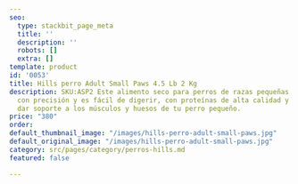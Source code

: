 ```yaml
---
seo:
  type: stackbit_page_meta
  title: ''
  description: ''
  robots: []
  extra: []
template: product
id: '0053'
title: Hills perro Adult Small Paws 4.5 Lb 2 Kg
description: SKU:ASP2 Este alimento seco para perros de razas pequeñas está balanceado
  con precisión y es fácil de digerir, con proteínas de alta calidad y calcio para
  dar soporte a los músculos y huesos de tu perro pequeño.
price: "380"
order: 
default_thumbnail_image: "/images/hills-perro-adult-small-paws.jpg"
default_original_image: "/images/hills-perro-adult-small-paws.jpg"
category: src/pages/category/perros-hills.md
featured: false

---
```

